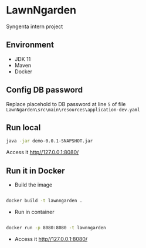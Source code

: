 # LawnNgarden

Syngenta intern project

## Environment

* JDK 11
* Maven
* Docker

## Config DB password

Replace placehold to DB password at line `5` of file `LawnNgarden\src\main\resources\application-dev.yaml`  


## Run local

```bash
java -jar demo-0.0.1-SNAPSHOT.jar
```

Access it [http//127.0.0.1:8080/](http//127.0.0.1:8080/)

## Run it in Docker

* Build the image

```bash

docker build -t lawnngarden .

```

* Run in container

```bash

docker run -p 8080:8080 -t lawnngarden

```

* Access it [http//127.0.0.1:8080/](http//127.0.0.1:8080/)

